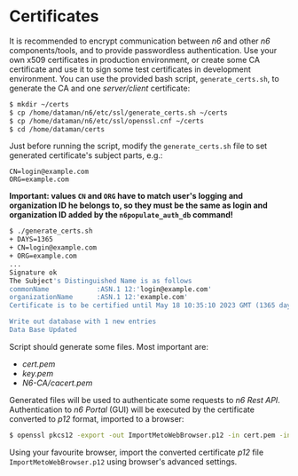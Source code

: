 # Certificates

It is recommended to encrypt communication between *n6* and other *n6* components/tools,
and to provide passwordless authentication. Use your own x509 certificates in production environment, 
or create some CA certificate and use it to sign some test certificates in development
environment. You can use the provided bash script, `generate_certs.sh`, to generate
the CA and one *server/client* certificate:

```bash
$ mkdir ~/certs
$ cp /home/dataman/n6/etc/ssl/generate_certs.sh ~/certs
$ cp /home/dataman/n6/etc/ssl/openssl.cnf ~/certs
$ cd /home/dataman/certs
```

Just before running the script, modify the `generate_certs.sh` file to set generated certificate's
subject parts, e.g.:

```text
CN=login@example.com
ORG=example.com
```

**Important: values `CN` and `ORG` have to match user's logging and organization ID he belongs to,
so they must be the same as login and organization ID added by the `n6populate_auth_db` command!**

```bash
$ ./generate_certs.sh
+ DAYS=1365
+ CN=login@example.com
+ ORG=example.com
...
Signature ok
The Subject's Distinguished Name is as follows
commonName            :ASN.1 12:'login@example.com'
organizationName      :ASN.1 12:'example.com'
Certificate is to be certified until May 18 10:35:10 2023 GMT (1365 days)

Write out database with 1 new entries
Data Base Updated
```

Script should generate some files. Most important are:
* _cert.pem_
* _key.pem_
* _N6-CA/cacert.pem_

Generated files will be used to authenticate some requests to _n6 Rest API_. Authentication
to _n6 Portal_ (GUI) will be executed by the certificate converted to _p12_ format, imported to
a browser:

```bash
$ openssl pkcs12 -export -out ImportMetoWebBrowser.p12 -in cert.pem -inkey key.pem
```

Using your favourite browser, import the converted certificate _p12_ file
`ImportMetoWebBrowser.p12` using browser's advanced settings.
